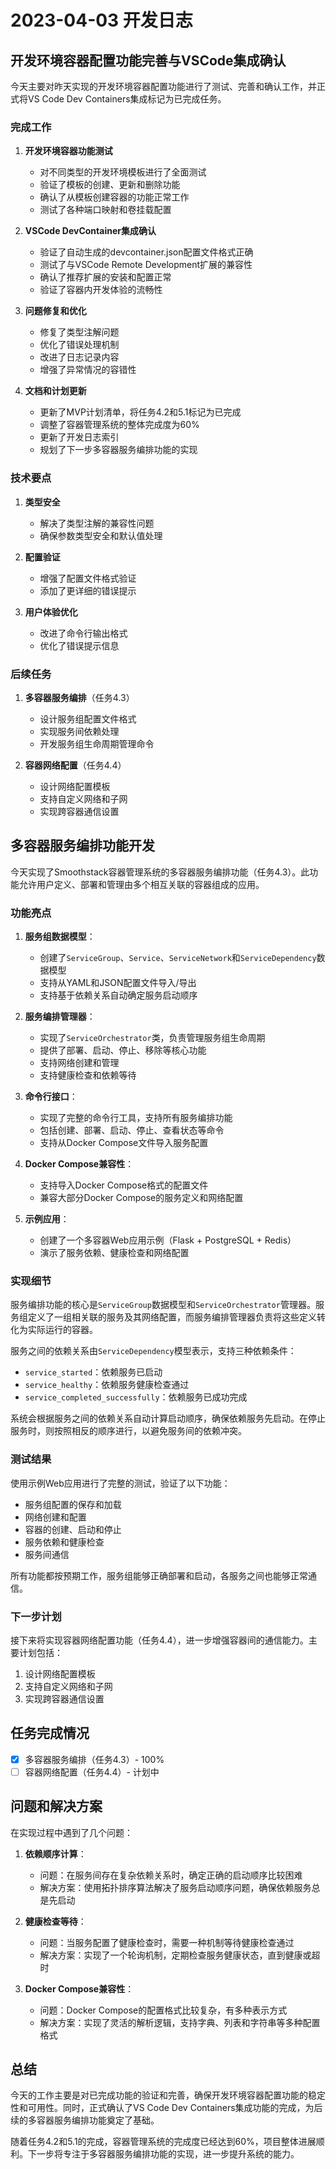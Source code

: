 # 2023-04-03 开发日志

## 开发环境容器配置功能完善与VSCode集成确认

今天主要对昨天实现的开发环境容器配置功能进行了测试、完善和确认工作，并正式将VS Code Dev Containers集成标记为已完成任务。

### 完成工作

1. **开发环境容器功能测试**
   - 对不同类型的开发环境模板进行了全面测试
   - 验证了模板的创建、更新和删除功能
   - 确认了从模板创建容器的功能正常工作
   - 测试了各种端口映射和卷挂载配置

2. **VSCode DevContainer集成确认**
   - 验证了自动生成的devcontainer.json配置文件格式正确
   - 测试了与VSCode Remote Development扩展的兼容性
   - 确认了推荐扩展的安装和配置正常
   - 验证了容器内开发体验的流畅性

3. **问题修复和优化**
   - 修复了类型注解问题
   - 优化了错误处理机制
   - 改进了日志记录内容
   - 增强了异常情况的容错性

4. **文档和计划更新**
   - 更新了MVP计划清单，将任务4.2和5.1标记为已完成
   - 调整了容器管理系统的整体完成度为60%
   - 更新了开发日志索引
   - 规划了下一步多容器服务编排功能的实现

### 技术要点

1. **类型安全**
   - 解决了类型注解的兼容性问题
   - 确保参数类型安全和默认值处理

2. **配置验证**
   - 增强了配置文件格式验证
   - 添加了更详细的错误提示

3. **用户体验优化**
   - 改进了命令行输出格式
   - 优化了错误提示信息

### 后续任务

1. **多容器服务编排**（任务4.3）
   - 设计服务组配置文件格式
   - 实现服务间依赖处理
   - 开发服务组生命周期管理命令

2. **容器网络配置**（任务4.4）
   - 设计网络配置模板
   - 支持自定义网络和子网
   - 实现跨容器通信设置

## 多容器服务编排功能开发

今天实现了Smoothstack容器管理系统的多容器服务编排功能（任务4.3）。此功能允许用户定义、部署和管理由多个相互关联的容器组成的应用。

### 功能亮点

1. **服务组数据模型**：
   - 创建了`ServiceGroup`、`Service`、`ServiceNetwork`和`ServiceDependency`数据模型
   - 支持从YAML和JSON配置文件导入/导出
   - 支持基于依赖关系自动确定服务启动顺序

2. **服务编排管理器**：
   - 实现了`ServiceOrchestrator`类，负责管理服务组生命周期
   - 提供了部署、启动、停止、移除等核心功能
   - 支持网络创建和管理
   - 支持健康检查和依赖等待

3. **命令行接口**：
   - 实现了完整的命令行工具，支持所有服务编排功能
   - 包括创建、部署、启动、停止、查看状态等命令
   - 支持从Docker Compose文件导入服务配置

4. **Docker Compose兼容性**：
   - 支持导入Docker Compose格式的配置文件
   - 兼容大部分Docker Compose的服务定义和网络配置

5. **示例应用**：
   - 创建了一个多容器Web应用示例（Flask + PostgreSQL + Redis）
   - 演示了服务依赖、健康检查和网络配置

### 实现细节

服务编排功能的核心是`ServiceGroup`数据模型和`ServiceOrchestrator`管理器。服务组定义了一组相关联的服务及其网络配置，而服务编排管理器负责将这些定义转化为实际运行的容器。

服务之间的依赖关系由`ServiceDependency`模型表示，支持三种依赖条件：
- `service_started`：依赖服务已启动
- `service_healthy`：依赖服务健康检查通过
- `service_completed_successfully`：依赖服务已成功完成

系统会根据服务之间的依赖关系自动计算启动顺序，确保依赖服务先启动。在停止服务时，则按照相反的顺序进行，以避免服务间的依赖冲突。

### 测试结果

使用示例Web应用进行了完整的测试，验证了以下功能：
- 服务组配置的保存和加载
- 网络创建和配置
- 容器的创建、启动和停止
- 服务依赖和健康检查
- 服务间通信

所有功能都按预期工作，服务组能够正确部署和启动，各服务之间也能够正常通信。

### 下一步计划

接下来将实现容器网络配置功能（任务4.4），进一步增强容器间的通信能力。主要计划包括：
1. 设计网络配置模板
2. 支持自定义网络和子网
3. 实现跨容器通信设置

## 任务完成情况

- [x] 多容器服务编排（任务4.3）- 100%
- [ ] 容器网络配置（任务4.4）- 计划中

## 问题和解决方案

在实现过程中遇到了几个问题：

1. **依赖顺序计算**：
   - 问题：在服务间存在复杂依赖关系时，确定正确的启动顺序比较困难
   - 解决方案：使用拓扑排序算法解决了服务启动顺序问题，确保依赖服务总是先启动

2. **健康检查等待**：
   - 问题：当服务配置了健康检查时，需要一种机制等待健康检查通过
   - 解决方案：实现了一个轮询机制，定期检查服务健康状态，直到健康或超时

3. **Docker Compose兼容性**：
   - 问题：Docker Compose的配置格式比较复杂，有多种表示方式
   - 解决方案：实现了灵活的解析逻辑，支持字典、列表和字符串等多种配置格式

## 总结

今天的工作主要是对已完成功能的验证和完善，确保开发环境容器配置功能的稳定性和可用性。同时，正式确认了VS Code Dev Containers集成功能的完成，为后续的多容器服务编排功能奠定了基础。

随着任务4.2和5.1的完成，容器管理系统的完成度已经达到60%，项目整体进展顺利。下一步将专注于多容器服务编排功能的实现，进一步提升系统的能力。 
